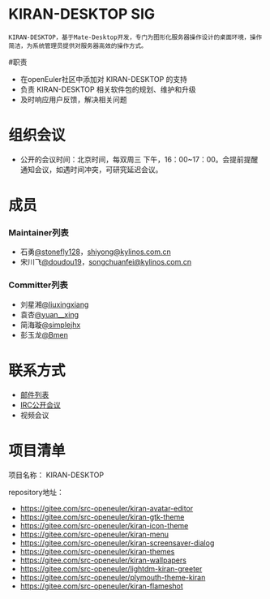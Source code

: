 # KIRAN-DESKTOP SIG

    KIRAN-DESKTOP，基于Mate-Desktop开发，专门为图形化服务器操作设计的桌面环境，操作简洁，为系统管理员提供对服务器高效的操作方式。

#职责
 
- 在openEuler社区中添加对 KIRAN-DESKTOP  的支持
- 负责 KIRAN-DESKTOP  相关软件包的规划、维护和升级
- 及时响应用户反馈，解决相关问题

# 组织会议

- 公开的会议时间：北京时间，每双周三 下午，16：00~17：00。会提前提醒通知会议，如遇时间冲突，可研究延迟会议。

# 成员

### Maintainer列表

- 石勇[@stonefly128](https://gitee.com/stonefly128)，shiyong@kylinos.com.cn
- 宋川飞[@doudou19](https://gitee.com/doudou19)，songchuanfei@kylinos.com.cn

### Committer列表

- 刘星湘[@liuxingxiang](https://gitee.com/liuxingxiang)
- 袁杏[@yuan__xing](https://gitee.com/yuan__xing/)
- 简海璇[@simplejhx](https://gitee.com/simplejhx)
- 彭玉龙[@Bmen](https://gitee.com/Bmen)

# 联系方式

- [邮件列表]()
- [IRC公开会议]()
- 视频会议


# 项目清单
项目名称： KIRAN-DESKTOP

repository地址：

- https://gitee.com/src-openeuler/kiran-avatar-editor
- https://gitee.com/src-openeuler/kiran-gtk-theme
- https://gitee.com/src-openeuler/kiran-icon-theme
- https://gitee.com/src-openeuler/kiran-menu
- https://gitee.com/src-openeuler/kiran-screensaver-dialog
- https://gitee.com/src-openeuler/kiran-themes
- https://gitee.com/src-openeuler/kiran-wallpapers
- https://gitee.com/src-openeuler/lightdm-kiran-greeter
- https://gitee.com/src-openeuler/plymouth-theme-kiran
- https://gitee.com/src-openeuler/kiran-flameshot


